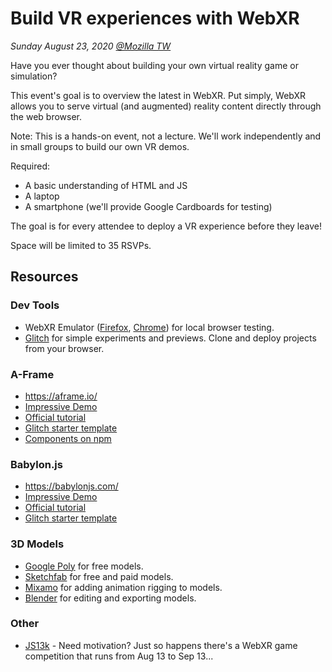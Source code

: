 # Build VR experiences with WebXR

_Sunday August 23, 2020 [@Mozilla TW](https://moztw.org/space/)_

Have you ever thought about building your own virtual reality game or
simulation?

This event's goal is to overview the latest in WebXR. Put simply, WebXR allows
you to serve virtual (and augmented) reality content directly through the web
browser.

Note: This is a hands-on event, not a lecture. We'll work independently and in
small groups to build our own VR demos.

Required:

- A basic understanding of HTML and JS
- A laptop
- A smartphone (we'll provide Google Cardboards for testing)

The goal is for every attendee to deploy a VR experience before they leave!

Space will be limited to 35 RSVPs.

## Resources

### Dev Tools

- WebXR Emulator
  ([Firefox](https://addons.mozilla.org/en-US/firefox/addon/webxr-api-emulator/),
  [Chrome](https://chrome.google.com/webstore/detail/webxr-api-emulator/mjddjgeghkdijejnciaefnkjmkafnnje))
  for local browser testing.
- [Glitch](https://glitch.com/) for simple experiments and previews. Clone and
  deploy projects from your browser.

### A-Frame

- https://aframe.io/
- [Impressive Demo](https://aframe.io/examples/showcase/a-saturday-night/)
- [Official tutorial](https://aframe.io/aframe-school/#/)
- [Glitch starter template](https://glitch.com/~aframe)
- [Components on npm](https://www.npmjs.com/search?q=aframe)

### Babylon.js

- https://babylonjs.com/
- [Impressive Demo](https://playground.babylonjs.com/#3I55DK#0)
- [Official tutorial](https://doc.babylonjs.com/babylon101/)
- [Glitch starter template](https://glitch.com/~babylonjs-starter)

### 3D Models

- [Google Poly](https://poly.google.com) for free models.
- [Sketchfab](https://sketchfab.com/) for free and paid models.
- [Mixamo](https://www.mixamo.com/) for adding animation rigging to models.
- [Blender](https://www.blender.org/) for editing and exporting models.

### Other

- [JS13k](https://js13kgames.com/webxr) - Need motivation? Just so happens
  there's a WebXR game competition that runs from Aug 13 to Sep 13...

